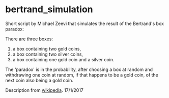 # bertrand_simulation
Short script by Michael Zeevi
that simulates the result of the Bertrand's box paradox:

There are three boxes:

1. a box containing two gold coins,
2. a box containing two silver coins,
3. a box containing one gold coin and a silver coin.

The 'paradox' is in the probability, after choosing a box at random and withdrawing
one coin at random, if that happens to be a gold coin, of the next coin also being
a gold coin.

Description from [wikipedia](https://en.wikipedia.org/wiki/Bertrand's_box_paradox).
17/1/2017  
